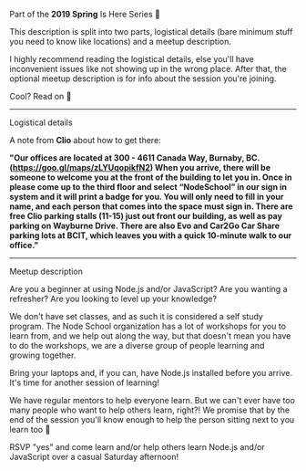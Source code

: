 Part of the **2019 Spring** Is Here Series **🌻**

This description is split into two parts, logistical details (bare minimum stuff you need to know like locations) and a meetup description. 

I highly recommend reading the logistical details, else you'll have inconvenient issues like not showing up in the wrong place. After that, the optional meetup description is for info about the session you're joining.

Cool? Read on 🙂

----

Logistical details

A note from **Clio** about how to get there:

**"Our offices are located at 300 - 4611 Canada Way, Burnaby, BC. (https://goo.gl/maps/zLYUqopikfN2) When you arrive, there will be someone to welcome you at the front of the building to let you in. Once in please come up to the third floor and select “NodeSchool” in our sign in system and it will print a badge for you. You will only need to fill in your name, and each person that comes into the space must sign in. There are free Clio parking stalls (11-15) just out front our building, as well as pay parking on Wayburne Drive. There are also Evo and Car2Go Car Share parking lots at BCIT, which leaves you with a quick 10-minute walk to our office."**

----

Meetup description

Are you a beginner at using Node.js and/or JavaScript? Are you wanting a refresher? Are you looking to level up your knowledge? 

We don't have set classes, and as such it is considered a self study program. The Node School organization has a lot of workshops for you to learn from, and we help out along the way, but that doesn't mean you have to do the workshops, we are a diverse group of people learning and growing together.

Bring your laptops and, if you can, have Node.js installed before you arrive. It's time for another session of learning!

We have regular mentors to help everyone learn. But we can't ever have too many people who want to help others learn, right?! We promise that by the end of the session you'll know enough to help the person sitting next to you learn too 💪

RSVP "yes" and come learn and/or help others learn Node.js and/or JavaScript over a casual Saturday afternoon! 
